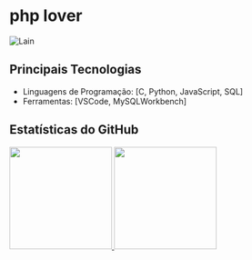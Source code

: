 # php lover
![Lain](https://c.tenor.com/Bpv9wTLKMskAAAAd/tenor.gif)

## Principais Tecnologias

- Linguagens de Programação: [C, Python, JavaScript, SQL]
- Ferramentas: [VSCode, MySQLWorkbench]
  

## Estatísticas do GitHub
<div>
<a href="https://github.com/kauenoites">
<img loading="lazy" height="180em" src="https://github-readme-stats.vercel.app/api?username=kauenoites&show_icons=true&theme=dracula&include_all_commits=true&count_private=true"/>
<img loading="lazy" height="180em" src="https://github-readme-stats.vercel.app/api/top-langs/?username=kauenoites&layout=compact&langs_count=7&theme=dracula"/>
</div>
